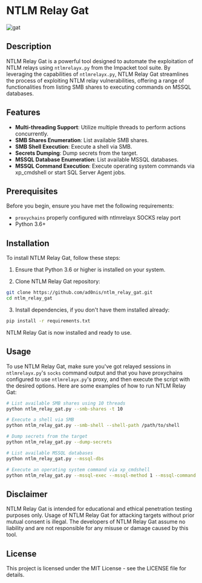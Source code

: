 <!--
category: network
subcategory: relay-attack
origin: ad0nis
risk_level: high
possible_abuse: credential relay, lateral movement
hardening_tips: restrict NTLM usage, monitor for relay attacks
related: ntlm, relay, mitm, windows, pentest
opsec: high

tags: [network, ntlm, relay, mitm, pentest, offensive]
-->
# NTLM Relay Gat

![gat](img/gat.png)

## Description

NTLM Relay Gat is a powerful tool designed to automate the exploitation of NTLM relays using `ntlmrelayx.py` from the Impacket tool suite. By leveraging the capabilities of `ntlmrelayx.py`, NTLM Relay Gat streamlines the process of exploiting NTLM relay vulnerabilities, offering a range of functionalities from listing SMB shares to executing commands on MSSQL databases.

## Features

- **Multi-threading Support**: Utilize multiple threads to perform actions concurrently.
- **SMB Shares Enumeration**: List available SMB shares.
- **SMB Shell Execution**: Execute a shell via SMB.
- **Secrets Dumping**: Dump secrets from the target.
- **MSSQL Database Enumeration**: List available MSSQL databases.
- **MSSQL Command Execution**: Execute operating system commands via xp_cmdshell or start SQL Server Agent jobs.

## Prerequisites

Before you begin, ensure you have met the following requirements:

- `proxychains` properly configured with ntlmrelayx SOCKS relay port
- Python 3.6+

## Installation

To install NTLM Relay Gat, follow these steps:

1. Ensure that Python 3.6 or higher is installed on your system.

2. Clone NTLM Relay Gat repository:

```bash
git clone https://github.com/ad0nis/ntlm_relay_gat.git
cd ntlm_relay_gat
```

3. Install dependencies, if you don't have them installed already:

```bash
pip install -r requirements.txt
```

NTLM Relay Gat is now installed and ready to use.

## Usage

To use NTLM Relay Gat, make sure you've got relayed sessions in `ntlmrelayx.py`'s `socks` command output and that you have proxychains configured to use `ntlmrelayx.py`'s proxy, and then execute the script with the desired options. Here are some examples of how to run NTLM Relay Gat:

```bash
# List available SMB shares using 10 threads
python ntlm_relay_gat.py --smb-shares -t 10

# Execute a shell via SMB
python ntlm_relay_gat.py --smb-shell --shell-path /path/to/shell

# Dump secrets from the target
python ntlm_relay_gat.py --dump-secrets

# List available MSSQL databases
python ntlm_relay_gat.py --mssql-dbs

# Execute an operating system command via xp_cmdshell
python ntlm_relay_gat.py --mssql-exec --mssql-method 1 --mssql-command 'whoami'
```

## Disclaimer

NTLM Relay Gat is intended for educational and ethical penetration testing purposes only. Usage of NTLM Relay Gat for attacking targets without prior mutual consent is illegal. The developers of NTLM Relay Gat assume no liability and are not responsible for any misuse or damage caused by this tool.

## License

This project is licensed under the MIT License - see the LICENSE file for details.
